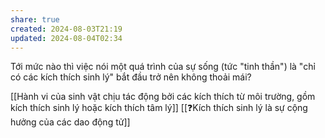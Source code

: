 ```yaml
---
share: true
created: 2024-08-03T21:19
updated: 2024-08-04T02:34
---
```

Tới mức nào thì việc nói một quá trình của sự sống (tức "tinh thần") là "chỉ có các kích thích sinh lý" bắt đầu trở nên không thoải mái?

[[Hành vi của sinh vật chịu tác động bởi các kích thích từ môi trường, gồm kích thích sinh lý hoặc kích thích tâm lý]]
[[❓Kích thích sinh lý là sự cộng hưởng của các dao động tử]]